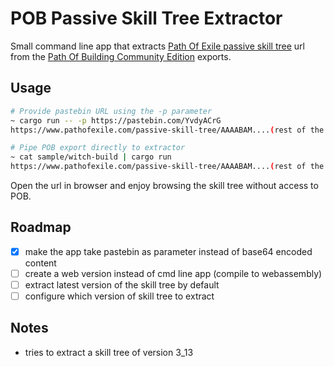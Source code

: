# POB Passive Skill Tree Extractor

Small command line app that extracts [Path Of Exile passive skill tree](https://www.pathofexile.com/passive-skill-tree) url  from the [Path Of Building Community Edition](https://github.com/PathOfBuildingCommunity/PathOfBuilding) exports.

## Usage

```bash
# Provide pastebin URL using the -p parameter
~ cargo run -- -p https://pastebin.com/YvdyACrG
https://www.pathofexile.com/passive-skill-tree/AAAABAM....(rest of the URL omitted)

# Pipe POB export directly to extractor
~ cat sample/witch-build | cargo run
https://www.pathofexile.com/passive-skill-tree/AAAABAM....(rest of the URL omitted)
```

Open the url in browser and enjoy browsing the skill tree without access to POB.

## Roadmap

- [x] make the app take pastebin as parameter instead of base64 encoded content
- [ ] create a web version instead of cmd line app (compile to webassembly)
- [ ] extract latest version of the skill tree by default
- [ ] configure which version of skill tree to extract

## Notes

- tries to extract a skill tree of version 3_13
